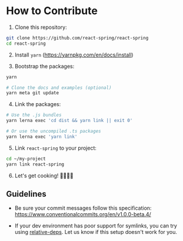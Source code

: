 # How to Contribute

1. Clone this repository:

```sh
git clone https://github.com/react-spring/react-spring
cd react-spring
```

2. Install `yarn` (https://yarnpkg.com/en/docs/install)

3. Bootstrap the packages:

```sh
yarn

# Clone the docs and examples (optional)
yarn meta git update
```

4. Link the packages:

```sh
# Use the .js bundles
yarn lerna exec 'cd dist && yarn link || exit 0'

# Or use the uncompiled .ts packages
yarn lerna exec 'yarn link'
```

5. Link `react-spring` to your project:

```sh
cd ~/my-project
yarn link react-spring
```

6. Let's get cooking! 👨🏻‍🍳🥓

## Guidelines

- Be sure your commit messages follow this specification: https://www.conventionalcommits.org/en/v1.0.0-beta.4/

- If your dev environment has poor support for symlinks, you can try using
  [relative-deps](https://github.com/mweststrate/relative-deps). Let us know if
  this setup doesn't work for you.
